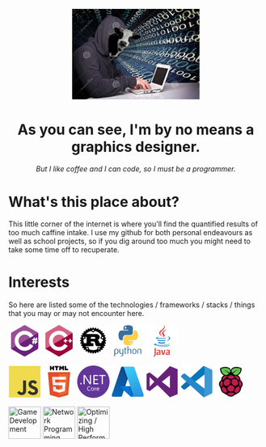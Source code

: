 
<p align="center">
  <img src="moolicc.png" width="50%" />
  
  <h1 align="center">As you can see, I'm by no means a graphics designer.</h1>
  <p align="center"><i>But I like coffee and I can code, so I must be a programmer.</i></p>
</p>

# What's this place about?

This little corner of the internet is where you'll find the quantified results of too much caffine intake.
I use my github for both personal endeavours as well as school projects, so if you dig around too much you might need to take some time off to recuperate.

# Interests

So here are listed some of the technologies / frameworks / stacks / things that you may or may not encounter here.

<p>
  <img src="https://github.com/devicons/devicon/blob/master/icons/csharp/csharp-original.svg" title="CSharp" width="64" height="64">
  <img src="https://github.com/devicons/devicon/blob/master/icons/cplusplus/cplusplus-original.svg" title="C / C++" width="64" height="64">  
  <img src="https://github.com/devicons/devicon/blob/master/icons/rust/rust-plain.svg" title="Rust" width="64" height="64">
  <img src="https://github.com/devicons/devicon/blob/master/icons/python/python-original-wordmark.svg" title="Python" width="64" height="64">
  <img src="https://github.com/devicons/devicon/blob/master/icons/java/java-original-wordmark.svg" title="Java" width="64" height="64">
</p>
<p>
  <img src="https://github.com/devicons/devicon/blob/master/icons/javascript/javascript-original.svg" title="JavaScript" width="64" height="64">
  <img src="https://github.com/devicons/devicon/blob/master/icons/html5/html5-original-wordmark.svg" title="HTML" width="64" height="64">
  <img src="https://github.com/devicons/devicon/blob/master/icons/dotnetcore/dotnetcore-original.svg" title=".NET Core" width="64" height="64">
  <img src="https://github.com/devicons/devicon/blob/master/icons/azure/azure-original.svg" title="Azure Things" width="64" height="64">
  <img src="https://github.com/devicons/devicon/blob/master/icons/visualstudio/visualstudio-plain.svg" title="Visual Studio" width="64" height="64">
  <img src="https://github.com/devicons/devicon/blob/master/icons/vscode/vscode-original.svg" title="VS Code" width="64" height="64">
  <img src="https://github.com/devicons/devicon/blob/master/icons/raspberrypi/raspberrypi-original.svg" title="RaspberryPi Things" width="64" height="64">
</p> 
<p>
  <img src="https://github.com/twbs/icons/blob/a1ba55ec185cabb893ff5a7de205840a5d0b9711/icons/controller.svg" title="Game Development" width="64" 
  <img src="https://github.com/twbs/icons/blob/main/icons/gear.svg" title="Compilers" width="64" height="64">
  <img src="https://github.com/twbs/icons/blob/a1ba55ec185cabb893ff5a7de205840a5d0b9711/icons/broadcast.svg" title="Network Programming" width="64" height="64">
  <img src="https://github.com/twbs/icons/blob/a1ba55ec185cabb893ff5a7de205840a5d0b9711/icons/search.svg" title="Optimizing / High Performance Code" width="64" height="64">
</p>
